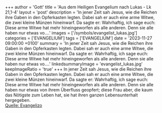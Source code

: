 +++
author = 'Gott'
title = 'Aus dem Heiligen Evangelium nach Lukas - Lk 21,1-4'
layout = 'post'
description = 'In jener Zeit sah Jesus, wie die Reichen ihre Gaben in den Opferkasten legten. Dabei sah er auch eine arme Witwe, die zwei kleine Münzen hineinwarf. Da sagte er: Wahrhaftig, ich sage euch: Diese arme Witwe hat mehr hineingeworfen als alle anderen. Denn sie alle haben nur etwas vo....'
images = ['/symbols/evangelist_lukas.jpg']
categories = ['EVANGELIUM']
tags = ['EVANGELIUM']
date = '2023-11-27 09:00:00 +0100'
summary = 'In jener Zeit sah Jesus, wie die Reichen ihre Gaben in den Opferkasten legten. Dabei sah er auch eine arme Witwe, die zwei kleine Münzen hineinwarf. Da sagte er: Wahrhaftig, ich sage euch: Diese arme Witwe hat mehr hineingeworfen als alle anderen. Denn sie alle haben nur etwas vo....'
linkedsummaryImage = 'evangelist_lukas.jpg'
keepImageRatio = 'true'
+++
In jener Zeit sah Jesus, wie die Reichen ihre Gaben in den Opferkasten legten.
Dabei sah er auch eine arme Witwe, die zwei kleine Münzen hineinwarf.
Da sagte er: Wahrhaftig, ich sage euch: Diese arme Witwe hat mehr hineingeworfen als alle anderen.
Denn sie alle haben nur etwas von ihrem Überfluss geopfert; diese Frau aber, die kaum das Nötigste zum Leben hat, sie hat ihren ganzen Lebensunterhalt hergegeben.<!--more--><br> [Quelle: Evangelizo](https://evangeliumtagfuertag.org/DE/gospel)